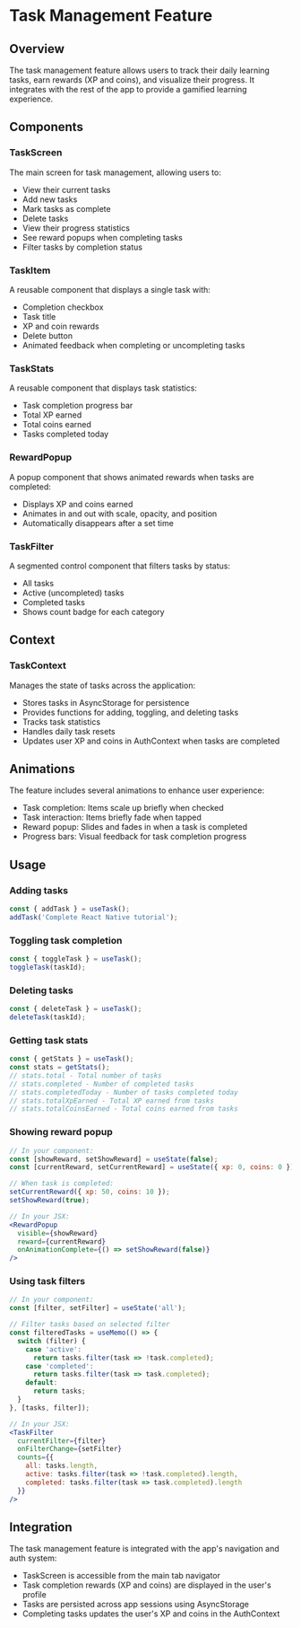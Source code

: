 # Task Management Feature

## Overview

The task management feature allows users to track their daily learning tasks, earn rewards (XP and coins), and visualize their progress. It integrates with the rest of the app to provide a gamified learning experience.

## Components

### TaskScreen
The main screen for task management, allowing users to:
- View their current tasks
- Add new tasks
- Mark tasks as complete
- Delete tasks
- View their progress statistics
- See reward popups when completing tasks
- Filter tasks by completion status

### TaskItem
A reusable component that displays a single task with:
- Completion checkbox
- Task title
- XP and coin rewards
- Delete button
- Animated feedback when completing or uncompleting tasks

### TaskStats
A reusable component that displays task statistics:
- Task completion progress bar
- Total XP earned
- Total coins earned
- Tasks completed today

### RewardPopup
A popup component that shows animated rewards when tasks are completed:
- Displays XP and coins earned
- Animates in and out with scale, opacity, and position
- Automatically disappears after a set time

### TaskFilter
A segmented control component that filters tasks by status:
- All tasks
- Active (uncompleted) tasks
- Completed tasks
- Shows count badge for each category

## Context

### TaskContext
Manages the state of tasks across the application:
- Stores tasks in AsyncStorage for persistence
- Provides functions for adding, toggling, and deleting tasks
- Tracks task statistics
- Handles daily task resets
- Updates user XP and coins in AuthContext when tasks are completed

## Animations

The feature includes several animations to enhance user experience:
- Task completion: Items scale up briefly when checked
- Task interaction: Items briefly fade when tapped
- Reward popup: Slides and fades in when a task is completed
- Progress bars: Visual feedback for task completion progress

## Usage

### Adding tasks
```jsx
const { addTask } = useTask();
addTask('Complete React Native tutorial');
```

### Toggling task completion
```jsx
const { toggleTask } = useTask();
toggleTask(taskId);
```

### Deleting tasks
```jsx
const { deleteTask } = useTask();
deleteTask(taskId);
```

### Getting task stats
```jsx
const { getStats } = useTask();
const stats = getStats();
// stats.total - Total number of tasks
// stats.completed - Number of completed tasks
// stats.completedToday - Number of tasks completed today
// stats.totalXpEarned - Total XP earned from tasks
// stats.totalCoinsEarned - Total coins earned from tasks
```

### Showing reward popup
```jsx
// In your component:
const [showReward, setShowReward] = useState(false);
const [currentReward, setCurrentReward] = useState({ xp: 0, coins: 0 });

// When task is completed:
setCurrentReward({ xp: 50, coins: 10 });
setShowReward(true);

// In your JSX:
<RewardPopup 
  visible={showReward}
  reward={currentReward}
  onAnimationComplete={() => setShowReward(false)}
/>
```

### Using task filters
```jsx
// In your component:
const [filter, setFilter] = useState('all');

// Filter tasks based on selected filter
const filteredTasks = useMemo(() => {
  switch (filter) {
    case 'active':
      return tasks.filter(task => !task.completed);
    case 'completed':
      return tasks.filter(task => task.completed);
    default:
      return tasks;
  }
}, [tasks, filter]);

// In your JSX:
<TaskFilter 
  currentFilter={filter}
  onFilterChange={setFilter}
  counts={{ 
    all: tasks.length, 
    active: tasks.filter(task => !task.completed).length,
    completed: tasks.filter(task => task.completed).length 
  }}
/>
```

## Integration

The task management feature is integrated with the app's navigation and auth system:
- TaskScreen is accessible from the main tab navigator
- Task completion rewards (XP and coins) are displayed in the user's profile
- Tasks are persisted across app sessions using AsyncStorage
- Completing tasks updates the user's XP and coins in the AuthContext 